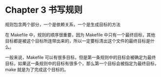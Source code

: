 # Chapter 3 书写规则

规则包含两个部分，一个是依赖关系，一个是生成目标的方法

在 Makefile 中，规则的顺序很重要，因为 Makefile 中只有一个最终目标，其他目标都是被这个目标所连带出来的，所以一定要标清出这个文件的最终目标是什么。


一般来说，Makefile 可以有很多目标，但是第一条规则中的目标会被确定为最终目标，如果这一条规则中的目标有很多个，那么第一个目标会被指定为最终目标，make 就是为了完成这个目标的。